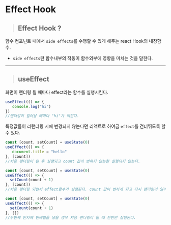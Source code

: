 # Effect Hook
> ## Effect Hook ?
함수 컴포넌트 내에서 `side effects`를 수행할 수 있게 해주는 react Hook의 내장함수.
 *  `side effects`란 함수내부의 작동이 함수외부에 영향을 미치는 것을 말한다.  
***
> ## useEffect
화면이 랜더링 될 때마다 effect라는 함수를 실행시킨다. 
```js
useEffect(() => {
   console.log("hi")
})
//랜더링이 일어날 때마다 "hi"가 찍힌다. 
```
특정값들이 리랜더링 시에 변경되지 않는다면 리액트로 하여금 `effect`를 건너뛰도록 할 수 있다. 

```js
const [count, setCount] = useState(0)
useEffect(() => {
   document.title = "hello"
}, [count])
//처음 랜더링이 된 후 실행되고 count 값이 변하지 않는한 실행되지 않는다. 

const [count, setCount] = useState(0)
useEffect(() => {
  setCount(count + 1)
}, [count])
//처음 랜더링 되면서 effect함수가 실행된다. count 값이 변하게 되고 다시 랜더링이 일어나게 된다. 무한반복

const [count, setCount] = useState(0)
useEffect(() => {
  setCount(count + 1)
}, [])
//두번째 인자에 빈배열을 넣을 경우 처음 랜더링이 될 때 한번만 실행된다.
```